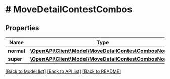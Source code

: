 # # MoveDetailContestCombos

## Properties

Name | Type | Description | Notes
------------ | ------------- | ------------- | -------------
**normal** | [**\OpenAPI\Client\Model\MoveDetailContestCombosNormal**](MoveDetailContestCombosNormal.md) |  |
**super** | [**\OpenAPI\Client\Model\MoveDetailContestCombosNormal**](MoveDetailContestCombosNormal.md) |  |

[[Back to Model list]](../../README.md#models) [[Back to API list]](../../README.md#endpoints) [[Back to README]](../../README.md)

